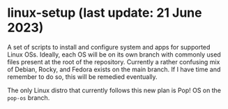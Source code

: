 # linux-setup (last update: 21 June 2023)
A set of scripts to install and configure system and apps for supported Linux OSs. Ideally, each OS will be on its own branch with commonly used files present at the root of the repository. Currently a rather confusing mix of Debian, Rocky, and Fedora exists on the main branch. If I have time and remember to do so, this will be remedied eventually.

The only Linux distro that currently follows this new plan is Pop! OS on the `pop-os` branch.
